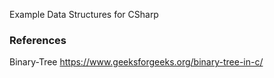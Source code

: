 Example Data Structures for CSharp

### References

Binary-Tree https://www.geeksforgeeks.org/binary-tree-in-c/
